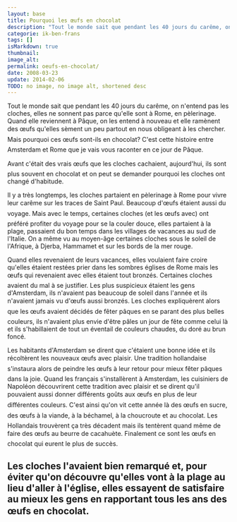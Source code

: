 ```yaml
---
layout: base
title: Pourquoi les œufs en chocolat
description: "Tout le monde sait que pendant les 40 jours du carême, on n'entend pas les cloches, elles ne sonnent pas parce qu'elle sont à Rome, en pèlerinage. Quand elle"
categorie: ik-ben-frans
tags: []
isMarkdown: true
thumbnail: 
image_alt: 
permalink: oeufs-en-chocolat/
date: 2008-03-23
update: 2014-02-06
TODO: no image, no image alt, shortened desc
---
```


Tout le monde sait que pendant les 40 jours du carême, on n'entend pas les cloches, elles ne sonnent pas parce qu'elle sont à Rome, en pèlerinage. Quand elle reviennent à Pâque, on les entend à nouveau et elle ramènent des œufs qu'elles sèment un peu partout en nous obligeant à les chercher. Mais pourquoi ces œufs sont-ils en chocolat? C'est cette histoire entre Amsterdam et Rome que je vais vous raconter en ce jour de Pâque.

Avant c'était des vrais œufs que les cloches cachaient, aujourd'hui, ils sont plus souvent en chocolat et on peut se demander pourquoi les cloches ont changé d'habitude.

Il y a très longtemps, les cloches partaient en pèlerinage à Rome pour vivre leur carême sur les traces de Saint Paul. Beaucoup d'œufs étaient aussi du voyage. Mais avec le temps, certaines cloches (et les œufs avec) ont préféré profiter du voyage pour se la couler douce, elles partaient à la plage, passaient du bon temps dans les villages de vacances au sud de l'Italie. On a même vu au moyen-âge certaines cloches sous le soleil de l'Afrique, à Djerba, Hammamet et sur les bords de la mer rouge.

Quand elles revenaient de leurs vacances, elles voulaient faire croire qu'elles étaient restées prier dans les sombres églises de Rome mais les œufs qui revenaient avec elles étaient tout bronzés. Certaines cloches avaient du mal à se justifier. Les plus suspicieux étaient les gens d'Amsterdam, ils n'avaient pas beaucoup de soleil dans l'année et ils n'avaient jamais vu d'œufs aussi bronzés. Les cloches expliquèrent alors que les œufs avaient décidés de fêter pâques en se parant des
plus belles couleurs, ils n'avaient plus envie d'être pâles un jour de fête comme celui là et ils s'habillaient de tout un éventail de couleurs chaudes, du doré au brun foncé.

Les habitants d'Amsterdam se dirent que c'étaient une bonne idée et ils récoltèrent les nouveaux œufs avec plaisir. Une tradition hollandaise s'instaura alors de peindre les œufs à leur retour pour mieux fêter pâques dans la joie. Quand les français s'installèrent à Amsterdam, les cuisiniers de Napoléon découvrirent cette tradition avec plaisir et se dirent qu'il pouvaient aussi donner différents goûts aux œufs en plus de leur différentes couleurs. C'est ainsi qu'on vit cette année là des œufs en sucre, des œufs à la viande, à la béchamel, à la choucroute et au chocolat. Les Hollandais trouvèrent ça très décadent mais ils tentèrent quand même de faire des œufs au beurre de cacahuète. Finalement ce sont les œufs en chocolat qui eurent le plus de succès. 

Les cloches l'avaient bien remarqué et, pour éviter qu'on découvre qu'elles vont à la plage au lieu d'aller à l'église, elles essayent de satisfaire au mieux les gens en rapportant tous les ans des œufs en chocolat.
---